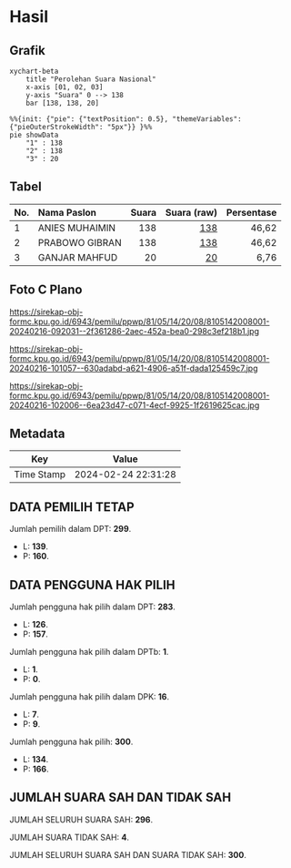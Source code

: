 # Hasil

## Grafik

```mermaid
xychart-beta
    title "Perolehan Suara Nasional"
    x-axis [01, 02, 03]
    y-axis "Suara" 0 --> 138
    bar [138, 138, 20]
```

```mermaid
%%{init: {"pie": {"textPosition": 0.5}, "themeVariables": {"pieOuterStrokeWidth": "5px"}} }%%
pie showData
    "1" : 138
    "2" : 138
    "3" : 20
```

## Tabel

| No. | Nama Paslon    | Suara | Suara (raw) | Persentase |
|:--- |:-------------- | -----:| -----------:| ----------:|
| 1   | ANIES MUHAIMIN | 138   | [138][p-1]  | 46,62      |
| 2   | PRABOWO GIBRAN | 138   | [138][p-2]  | 46,62      |
| 3   | GANJAR MAHFUD  | 20    | [20][p-3]   | 6,76       |


[p-1]: https://github.com/gigit-pemilu/pemilu-2024/blob/main/pilpres/hitung-suara/sub/81-maluku/sub/05-seram-bagian-timur/sub/14-siritaun-wida-timur/sub/2008-keta/sub/001-tps/sub/paslon-1.txt
[p-2]: https://github.com/gigit-pemilu/pemilu-2024/blob/main/pilpres/hitung-suara/sub/81-maluku/sub/05-seram-bagian-timur/sub/14-siritaun-wida-timur/sub/2008-keta/sub/001-tps/sub/paslon-2.txt
[p-3]: https://github.com/gigit-pemilu/pemilu-2024/blob/main/pilpres/hitung-suara/sub/81-maluku/sub/05-seram-bagian-timur/sub/14-siritaun-wida-timur/sub/2008-keta/sub/001-tps/sub/paslon-3.txt

## Foto C Plano

https://sirekap-obj-formc.kpu.go.id/6943/pemilu/ppwp/81/05/14/20/08/8105142008001-20240216-092031--2f361286-2aec-452a-bea0-298c3ef218b1.jpg

https://sirekap-obj-formc.kpu.go.id/6943/pemilu/ppwp/81/05/14/20/08/8105142008001-20240216-101057--630adabd-a621-4906-a51f-dada125459c7.jpg

https://sirekap-obj-formc.kpu.go.id/6943/pemilu/ppwp/81/05/14/20/08/8105142008001-20240216-102006--6ea23d47-c071-4ecf-9925-1f2619625cac.jpg


## Metadata

| Key        | Value               |
| ---------- | ------------------- |
| Time Stamp | 2024-02-24 22:31:28 |


## DATA PEMILIH TETAP

Jumlah pemilih dalam DPT: **299**.
 * L: **139**.
 * P: **160**.

## DATA PENGGUNA HAK PILIH

Jumlah pengguna hak pilih dalam DPT: **283**.
 * L: **126**.
 * P: **157**.

Jumlah pengguna hak pilih dalam DPTb: **1**.
 * L: **1**.
 * P: **0**.

Jumlah pengguna hak pilih dalam DPK: **16**.
 * L: **7**.
 * P: **9**.

Jumlah pengguna hak pilih: **300**.
 * L: **134**.
 * P: **166**.

## JUMLAH SUARA SAH DAN TIDAK SAH

JUMLAH SELURUH SUARA SAH: **296**.

JUMLAH SUARA TIDAK SAH: **4**.

JUMLAH SELURUH SUARA SAH DAN SUARA TIDAK SAH: **300**.


